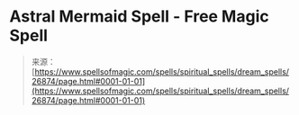 <!--yml
category: 未分类
date: 2024-06-12 19:15:27
-->

# Astral Mermaid Spell - Free Magic Spell

> 来源：[https://www.spellsofmagic.com/spells/spiritual_spells/dream_spells/26874/page.html#0001-01-01](https://www.spellsofmagic.com/spells/spiritual_spells/dream_spells/26874/page.html#0001-01-01)